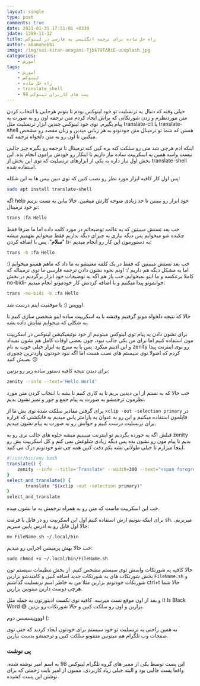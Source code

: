 ```yaml
---
layout: single
type: post
comments: true
date: 2021-01-31 17:51:01 +0330
jdate: 1399-11-12
title: راه حل ساده برای ترجمه انگلیسی به فارسی در لینوکس
author: akamohebbi
image: /img/sai-kiran-anagani-Tjbk79TARiE-unsplash.jpg
categories:
    - آموزش
tags:
    - آموزش
    - لینوکس
    - راه حل ساده
    - translate_shell
    - پست های کاربران لینوکس 98
---
```


خیلی وقته که دنبال یه ترنسلیت تو خود لینوکس بودم تا بتونم هرجایی با انتخاب کردن متن موردنظرم و زدن شورتکاتی که براش ایجاد کردم متن ترجمه اون رو به صورت یه پیام بگیرم. توی خود لینوکس چندین ابزار ترنسلیت مثل translate-cli یا translate-shell هستن که شما تو ترمینال متن خودتونو به هر زبانی میدین و زبان مقصد رو مشخص میکنین تا اون رو به متن دلخواه ترجمه کنه.

اینکه ادم هرچی شد متن رو سلکت کنه بره کپی کنه ترمینال تا ترجمه رو بگیره چیز جالبی نیست واسه همین یه اسکریپت ساده نیاز داریم تا اینکار رو خودش برامون انجام بده. این بخش اول نیاز داره به یکی از ابزارهای ترنسلیت که توی این بخش از translate-shell استفاده شده.

<div id="read-more"></div>

پس اول کار کافیه ابزار مورد نظر رو نصب کنین که توی دبین بیس ها به این شکله:

```bash
sudo apt install translate-shell
```

اگه help خود ابزار رو ببینین تا حد زیادی متوجه کارش میشین. حالا بیاین یه تست بزنیم تو خود ترمینال:

```bash
trans :fa Hello
```

خب بعد تستش میبینین که یه عالمه توضیحاتم در مورد کلمه داده اما ما صرفا فقط چکیده شو میخوایم پس دیگه نیازی به چیزای دیگه نداریم فقط میخوایم بفهمیم میشه "**سلام**". پس با اضافه کردن b- به دستورمون این کار رو انجام میدیم:

```bash
trans -b :fa Hello
```

خب بعد تستش میبینین که فقط در یک کلمه معنیشو به ما داد که ماهم همینو میخوایم (: اما یه مشکل دیگه هم داریم /: اونم نحوه نشون دادن ترجمه فارسی ما توی ترمیناله که کاملا برعکسه و ما اینو نمیخوایم. خب باز هم اگه به توضیحات خود ابزار برگردیم در بخش no-bidi- جوابمونو پیدا میکنیم و با اضافه کردنش کار خودمونو انجام میدیم:

```bash
trans -no-bidi -b :fa Hello
```

اووپس (: با موفقیت اینم درست شد.

حالا که نتیجه دلخواه مونو گرفتیم وقتشه با یه اسکریپت ساده اینو شخصی سازی کنیم تا به شکلی که میخوایم نمایش داده بشه.

برای نشون دادن یه پیام توی لینوکس میتونیم از خود نوتیفیکیشن لینوکس در اسکریپت مون استفاده کنیم اما برای من یکی جالب نبود، چون بعضی اوقات کامل هم نشون نمیداد و این اذیتم میکرد. پس با یه سرچ یه ابزار خیلی خوب به نام zenity رو توی اینترنت پیدا کردم که اصولا توی سیستم های نصب هست اما اگه نبود خودتون واردترین چجوری نصبش کنید 🙃

برای دیدن نتیجه کافیه دستور ساده زیر رو بزنین:

```bash
zenity --info --text='Hello World'
```

خب حالا که یه تستم از این دیدین بریم تا یه کاری کنیم تا بشه با انتخاب کردن متن مورد نظرمون ترجمشو به صورت یه پیام جمع و جور و تمیز نشون بدیم.

برای گرفتن مقادیر سلکت شده توی بش ما از `xclip -out -selection primary` در فایلمون استفاده میکنیم و این رو به عنوان یه پارامتر پاس میدیم به فانکشنی که قراره برای ترنسلیت درست کنیم و جوابش رو به صورت یه پیام نشون میدیم.

قبلش اگه یه خورده بگردیم تو اینترنت میبینیم میشه جلوه های جالب تری رو به zenity بدیم تا پیام مون رو نشون بده پس دیگه زیادی شلوغش نمی کنم و کل اسکریپت بش رو اینجا میزارم تا خیلی طولانی نشه یکم دقت کنین همه چی شو خودتونم درک می کنید.

```bash
#!/usr/bin/env bash
translate() {
    zenity --info --title='Translate' --width=300 --text="<span foreground=\"green\" font=\"13\">متن موردنظر:  \n<span foreground=\"black\" font=\"15\">$1</span></span>\n<span foreground=\"green\" font=\"13\">ترجمه:  \n<span foreground=\"black\" font=\"15\">$(trans -no-bidi -b :@fa "$1"|head -5)</span></span>"
}
select_and_translate() {
       translate "$(xclip -out -selection primary)"
}
select_and_translate
```

خب این اسکریپت ماست که متن رو به همراه ترجمش به ما نشون میده.

برای اینکه بتونیم ازش استفاده کنیم اول این اسکریپت رو در فایل با فرمت sh. میریزیم. حالا اول فایل رو به ادرس پایین میبریم:

```
mv FileName.sh ~/.local/bin
```

خب حالا بهش پرمیشن اجرایی رو میدیم:

```
sudo chmod +x ~/.local/bin/FileName.sh
```

حالا کافیه یه شورتکات واسش توی سیستم مشخص کنیم. از بخش تنظیمات سیستم تون بخش شورتکات های یه شورتکات جدید اضافه کنین و کامندشو بزارین `FileName.sh` و شورتکات خودتونم بزارین مثلا من به خاطر اسم ترنسلیت گذاشتم ctrl+t حالا شما هرچی دوست دارین میتونین بزارین.

و بعد از اون موقع تست میرسه. کافیه توی تکست ادیتورتون یه جمله مثل It Is Black Word 😅 بزارین و اون رو سلکت کنین و حالا شورتکات رو بزنین.

اوووپپسسس دوم (:

به همین راحتی یه ترنسلیت تو خود سیستم برای خودتون ایجاد کردید که حتی توی صفحات وب تلگرام هم میتونین متنتونو سلکت کنین و ترجمشو بدست بیارین.

### پی نوشت

این پست توسط یکی از ممبر های گروه تلگرام لینوکس 98 به اسم امیر نوشته شده. واقعا پست جالبی بود و البته خیلی زیاد کاربردی. ممنون از امیر بابت زحمتی که برای نوشتن این پست کشیده.